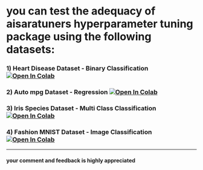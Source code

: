 # you can test the adequacy of aisaratuners hyperparameter tuning package using the following datasets:

### 1) Heart Disease Dataset - Binary Classification [![Open In Colab](https://colab.research.google.com/assets/colab-badge.svg)](https://colab.research.google.com/drive/1xK9jW9GU7yCZ6y2JIQWBY_A-2MDg6LTI?usp=sharing)

### 2) Auto mpg Dataset - Regression [![Open In Colab](https://colab.research.google.com/assets/colab-badge.svg)](https://colab.research.google.com/drive/1qvGZA8f1AnE_lt275b_Gd8QMbbeVHPTP?usp=sharing)

### 3) Iris Species Dataset - Multi Class Classification [![Open In Colab](https://colab.research.google.com/assets/colab-badge.svg)](https://colab.research.google.com/drive/1aYAl0lnW0tiiUEVBqBftL8bBkHJLaxea?usp=sharing)

### 4) Fashion MNIST Dataset - Image Classification [![Open In Colab](https://colab.research.google.com/assets/colab-badge.svg)](https://colab.research.google.com/drive/1ew0maMJ-u_862f9XHiGWJvIS4ABsnWtN?usp=sharing)

---------------------------------------------------------------------------------------------
#### **your comment and feedback is highly appreciated** 

